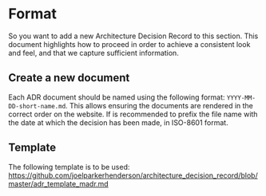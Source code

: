 # Format

So you want to add a new Architecture Decision Record to this section. This
document highlights how to proceed in order to achieve a consistent look and
feel, and that we capture sufficient information.

## Create a new document

Each ADR document should be named using the following format:
`YYYY-MM-DD-short-name.md`. This allows ensuring the documents are rendered in
the correct order on the website. If is recommended to prefix the file name
with the date at which the decision has been made, in ISO-8601 format.

## Template

The following template is to be used:
https://github.com/joelparkerhenderson/architecture_decision_record/blob/master/adr_template_madr.md
